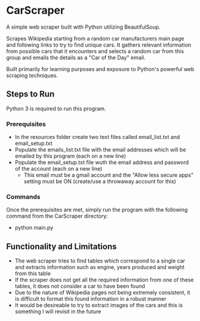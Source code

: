 # CarScraper

A simple web scraper built with Python utilizing BeautifulSoup.

Scrapes Wikipedia starting from a random car manufacturers main page and following links to try to find unique cars. It gathers relevant information from possible cars that it encounters and selects a random car from this group and emails the details as a "Car of the Day" email.

Built primarily for learning purposes and exposure to Python's powerful web scraping techniques.

## Steps to Run

Python 3 is required to run this program.

### Prerequisites

* In the resources folder create two text files called email_list.txt and email_setup.txt
* Populate the emails_list.txt file with the email addresses which will be emailed by this program (each on a new line)
* Populate the email_setup.txt file wuth the email address and password of the account (each on a new line)
  * This email must be a gmail account and the "Allow less secure apps" setting must be ON (create/use a throwaway account for this)

### Commands

Once the prerequisites are met, simply run the program with the following command from the CarScraper directory:
* python main.py


## Functionality and Limitations

* The web scraper tries to find tables which correspond to a single car and extracts information such as engine, years produced and weight from this table
* If the scraper does not get all the required information from one of these tables, it does not consider a car to have been found
* Due to the nature of Wikipedia pages not being extremely consistent, it is difficult to format this found information in a robust manner
* It would be desireable to try to extract images of the cars and this is something I will revisit in the future
